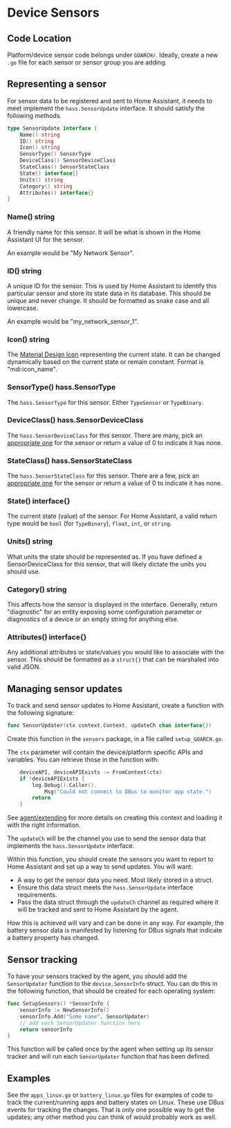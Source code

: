 <!--
 Copyright (c) 2023 Joshua Rich <joshua.rich@gmail.com>

 This software is released under the MIT License.
 https://opensource.org/licenses/MIT
-->

# Device Sensors

## Code Location

Platform/device sensor code belongs under `GOARCH/`. Ideally, create a new `.go`
file for each sensor or sensor group you are adding.

## Representing a sensor

For sensor data to be registered and sent to Home Assistant, it needs to meet
implement the `hass.SensorUpdate` interface. It should satisfy the following
methods.

```go
type SensorUpdate interface {
	Name() string
	ID() string
	Icon() string
	SensorType() SensorType
	DeviceClass() SensorDeviceClass
	StateClass() SensorStateClass
	State() interface{}
	Units() string
	Category() string
	Attributes() interface{}
}
```

### Name() string

A friendly name for this sensor. It will be what is shown in the Home Assistant
UI for the sensor.

An example would be "My Network Sensor".

### ID() string

A unique ID for the sensor. This is used by Home Assistant to identify this
particular sensor and store its state data in its database. This should be
unique and never change. It should be formatted as snake case and all lowercase.

An example would be "my_network_sensor_1".

### Icon() string

The [Material Design Icon](https://pictogrammers.github.io/@mdi/font/2.0.46/)
representing the current state. It can be changed dynamically based on the
current state or remain constant. Format is "mdi:icon_name".

### SensorType() hass.SensorType

The `hass.SensorType` for this sensor. Either `TypeSensor` or `TypeBinary`.

### DeviceClass() hass.SensorDeviceClass

The `hass.SensorDeviceClass` for this sensor. There are many, pick an
[appropriate
one](https://developers.home-assistant.io/docs/core/entity/sensor/#available-device-classes)
for the sensor or return a value of 0 to indicate it has none.

### StateClass() hass.SensorStateClass

The `hass.SensorStateClass` for this sensor. There are a few, pick an
[appropriate
one](https://developers.home-assistant.io/docs/core/entity/sensor/#available-state-classes)
for the sensor or return a value of 0 to indicate it has none.

### State() interface{}

The current state (value) of the sensor. For Home Assistant, a valid return type
would be `bool` (for `TypeBinary`), `float`, `int`, or `string`.

### Units() string

What units the state should be represented as. If you have defined a
SensorDeviceClass for this sensor, that will likely dictate the units you should
use.

### Category() string

This affects how the sensor is displayed in the interface. Generally, return
"diagnostic" for an entity exposing some configuration parameter or diagnostics
of a device or an empty string for anything else.

### Attributes() interface{}

Any additional attributes or state/values you would like to associate with the
sensor. This should be formatted as a `struct{}` that can be marshaled into
valid JSON.

## Managing sensor updates

To track and send sensor updates to Home Assistant, create a function with the
following signature:

```go
func SensorUpdater(ctx context.Context, updateCh chan interface{})
```

Create this function in the `sensors` package, in a file called
`setup_GOARCH.go`.

The `ctx` parameter will contain the device/platform specific APIs and
variables. You can retrieve those in the function with:

```go
	deviceAPI, deviceAPIExists := FromContext(ctx)
	if !deviceAPIExists {
		log.Debug().Caller().
			Msg("Could not connect to DBus to monitor app state.")
		return
	}
```

See [agent/extending](../agent/extending.md) for more details on creating this
context and loading it with the right information.

The `updateCh` will be the channel you use to send the sensor data that
implements the `hass.SensorUpdate` interface.

Within this function, you should create the sensors you want to report to Home
Assistant and set up a way to send updates. You will want:

- A way to get the sensor data you need. Most likely stored in a struct.
- Ensure this data struct meets the `hass.SensorUpdate` interface requirements.
- Pass the data struct through the `updateCh` channel as required where it will be
tracked and sent to Home Assistant by the agent.

How this is achieved will vary and can be done in any way. For example, the
battery sensor data is manifested by listening for DBus signals that indicate a
battery property has changed.

## Sensor tracking

To have your sensors tracked by the agent, you should add the `SensorUpdater`
function to the `device.SensorInfo` struct. You can do this in the following
function, that should be created for each operating system:

```go
func SetupSensors() *SensorInfo {
	sensorInfo := NewSensorInfo()
	sensorInfo.Add("Some name", SensorUpdater)
	// add each SensorUpdater function here
	return sensorInfo
}
```

This function will be called once by the agent when setting up its sensor
tracker and will run each `SensorUpdater` function that has been defined.

## Examples

See the `apps_linux.go` or `battery_linux.go` files for examples of code
to track the current/running apps and battery states on Linux. These use DBus
events for tracking the changes. That is only one possible way to get the
updates; any other method you can think of would probably work as well.
